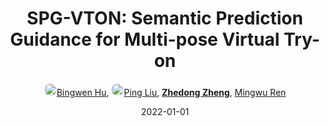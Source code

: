 ---
title: "SPG-VTON: Semantic Prediction Guidance for Multi-pose Virtual Try-on"
collection: publications
permalink: /publication/SPG-VTON2022
date: 2022-01-01
doi: 10.1109/TMM.2022.3143712
keywords: 
venue: 'IEEE Transactions on Multimedia'
paperurl: 'https://zdzheng.xyz/files/TMM_Hu.pdf'
author: '<a href="https://zdzheng.xyz/authors/Bingwen-Hu" class="author"> <img src="https://zdzheng.xyz/files/bingwen-hu.jpeg" alt="Bingwen-Hu" style="border-radius: 50%; height:20px; width:20px">Bingwen Hu</a>, <a href="https://zdzheng.xyz/authors/Ping-Liu" class="author"> <img src="https://zdzheng.xyz/files/ping-liu.jpeg" alt="Ping-Liu" style="border-radius: 50%; height:20px; width:20px">Ping Liu</a>, <strong><a href="https://zdzheng.xyz/authors/Zhedong-Zheng" class="author">Zhedong Zheng</a></strong>, <a href="https://zdzheng.xyz/authors/Mingwu-Ren" class="author">Mingwu Ren</a>'
sqlauthor: '[ {"@type": "Person","name":Bingwen Hu}, {"@type": "Person","name":Ping Liu}, {"@type": "Person","name":Zhedong Zheng}, {"@type": "Person","name":Mingwu Ren}, ]'
citation: ' Bingwen Hu,  Ping Liu,  Zhedong Zheng,  Mingwu Ren, &quot;SPG-VTON: Semantic Prediction Guidance for Multi-pose Virtual Try-on.&quot; IEEE Transactions on Multimedia, 2022. DOI: 10.1109/TMM.2022.3143712'
pub_year: '2022'
bib: >
    @article{hu2022spg,<br>author = "Hu, Bingwen and Liu, Ping and Zheng, Zhedong and Ren, Mingwu",<br>doi = "10.1109/TMM.2022.3143712",<br>title = "SPG-VTON: Semantic Prediction Guidance for Multi-pose Virtual Try-on",<br>journal = "IEEE Transactions on Multimedia",<br>url = "https://zdzheng.xyz/files/TMM\_Hu.pdf",<br>year = "2022"
    }

---